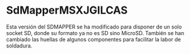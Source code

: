 # SdMapperMSXJGILCAS
Esta versión del SDMAPPER se ha modificado para disponer de un solo socket SD, donde su formato ya no es SD sino MicroSD. También se han cambiado las huellas de algunos componentes para facilitar la labor de soldadura.
